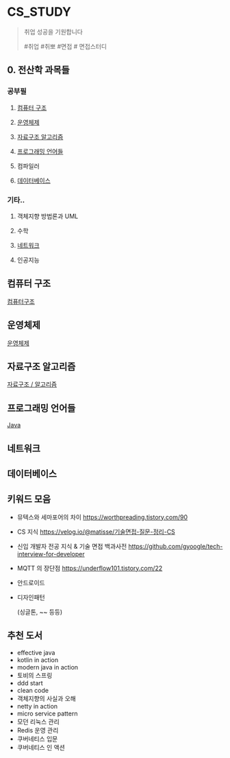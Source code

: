 # CS_STUDY

> 취업 성공을 기원합니다
>
> #취업 #취뽀 #면접 # 면접스터디



## 0. 전산학 과목들

### 공부필

1. [컴퓨터 구조](#컴퓨터-구조)

2. [운영체제](#운영체제)

3. [자료구조 알고리즘](#자료구조-알고리즘)

4. [프로그래밍 언어들](#프로그래밍-언어들)

5. 컴파일러
6. [데이터베이스](#데이터베이스)



### 기타..

1. 객체지향 방법론과 UML

2. 수학

3. [네트워크](#네트워크)

4. 인공지능



## 컴퓨터 구조

[컴퓨터구조](https://www.notion.so/2741dff954574f629cc9efc6d5b800f8)



## 운영체제

[운영체제](https://www.notion.so/b59b59a9631048c2bdadf08e85fb6126)



## 자료구조 알고리즘

[자료구조 / 알고리즘](https://www.notion.so/af45cda350ed4672901542e9fefa813f)



## 프로그래밍 언어들

[Java](https://www.notion.so/Java-5d730005441143a693e34b82e4066676)



## 네트워크



## 데이터베이스



## 키워드 모음

- 뮤텍스와 세마포어의 차이 https://worthpreading.tistory.com/90

- CS 지식 https://velog.io/@matisse/기술면접-질문-정리-CS

- 신입 개발자 전공 지식 & 기술 면접 백과사전 https://github.com/gyoogle/tech-interview-for-developer

- MQTT 의 장단점 https://underflow101.tistory.com/22

- 안드로이드

- 디자인패턴

  (싱글톤, ~~ 등등)

  

## 추천 도서

- effective java
- kotlin in action
- modern java in action
- 토비의 스프링
- ddd start
- clean code
- 객체지향의 사실과 오해
- netty in action
- micro service pattern
- 모던 리눅스 관리
- Redis 운영 관리
- 쿠버네티스 입문
- 쿠버네티스 인 액션
